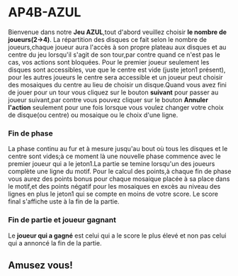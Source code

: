 #  AP4B-AZUL
Bienvenue dans notre **Jeu AZUL**,tout d'abord veuillez
choisir **le nombre de joueurs(2->4)**.
La répartition des disques ce fait selon le nombre 
de joueurs,chaque joueur aura l'accès à son propre plateau 
aux disques et au centre du jeu lorsqu'il s'agit de
son tour,par contre quand ce n'est pas le cas,
vos actions sont bloquées.
Pour le premier joueur seulement les disques sont accessibles,
vue que le centre est vide (juste jeton1 présent),
pour les autres joueurs le centre sera accessible et un
joueur peut choisir des mosaiques du centre au lieu
de choisir un disque.Quand vous avez fini de jouer pour un tour 
vous cliquez sur le bouton **suivant** pour passer au joueur
suivant,par contre vous pouvez cliquer sur le bouton
**Annuler l'action** seulement pour une fois lorsque vous 
voulez changer votre choix de disque(ou centre) ou mosaique
ou le choix d'une ligne.
### Fin de phase
La phase continu au fur et à mesure jusqu'au bout où 
tous les disques et le centre sont vides;à ce moment là
une nouvelle phase commence avec le premier joueur qui 
a le jeton1.La partie se temine lorsqu'un des joueurs
complète une ligne du motif.
Pour le calcul des points,à chaque fin de phase vous
aurez des points bonus pour chaque mosaique placée à 
sa place dans le motif,et des points négatif pour 
les mosaiques en excès au niveau des lignes en plus 
le jeton1 qui se compte en moins de votre score.
Le score final s'affiche uste à la fin de la partie.
### Fin de partie et joueur gagnant
Le **joueur qui a gagné** est celui qui a le score 
le plus élevé et non pas celui qui a annoncé la fin 
de la partie.

## Amusez vous!
